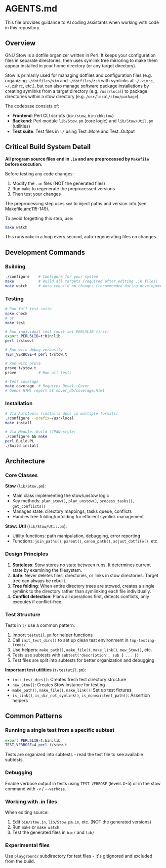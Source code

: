 # AGENTS.md

This file provides guidance to AI coding assistants when working with
code in this repository.

## Overview

GNU Stow is a dotfile organizer written in Perl. It keeps your
configuration files in separate directories, then uses symlink tree
mirroring to make them appear installed in your home directory (or any
target directory).

Stow is primarily used for managing dotfiles and configuration files
(e.g. organizing `~/dotfiles/vim` and `~/dotfiles/zsh` with symlinks
at `~/.vimrc`, `~/.zshrc`, etc.), but can also manage software
package installations by creating symlinks from a target directory
(e.g. `/usr/local`) to package directories within a stow directory
(e.g. `/usr/local/stow/package`).

The codebase consists of:

- **Frontend**: Perl CLI scripts (`bin/stow`, `bin/chkstow`)
- **Backend**: Perl module `lib/Stow.pm` (core logic) and
  `lib/Stow/Util.pm` (utilities)
- **Test suite**: Test files in `t/` using Test::More and Test::Output

## Critical Build System Detail

**All program source files end in `.in` and are preprocessed by
`Makefile` before execution.**

Before testing any code changes:

1. Modify the `.in` files (NOT the generated files)
2. Run `make` to regenerate the preprocessed versions
3. Then test your changes

The preprocessing step uses `sed` to inject paths and version info
(see Makefile.am:115-149).

To avoid forgetting this step, use:

```bash
make watch
```

This runs `make` in a loop every second, auto-regenerating files on changes.

## Development Commands

### Building

```bash
./configure    # Configure for your system
make           # Build all targets (required after editing .in files)
make watch     # Auto-rebuild on changes (recommended during development)
```

### Testing

```bash
# Run full test suite
make check
# or
make test

# Run individual test (must set PERL5LIB first)
export PERL5LIB=t:bin:lib
perl t/stow.t

# Run with debug verbosity
TEST_VERBOSE=4 perl t/stow.t

# Run with prove
prove t/stow.t
prove          # Run all tests

# Test coverage
make coverage  # Requires Devel::Cover
# Opens HTML report at cover_db/coverage.html
```

### Installation

```bash
# Via Autotools (installs docs in multiple formats)
./configure --prefix=/usr/local
make install

# Via Module::Build (CPAN-style)
./configure && make
perl Build.PL
./Build install
```

## Architecture

### Core Classes

**Stow** (`lib/Stow.pm`):
- Main class implementing the stow/unstow logic
- Key methods: `plan_stow()`, `plan_unstow()`, `process_tasks()`,
  `get_conflicts()`
- Manages state: directory mappings, tasks queue, conflicts
- Handles tree folding/unfolding for efficient symlink management

**Stow::Util** (`lib/Stow/Util.pm`):
- Utility functions: path manipulation, debugging, error reporting
- Functions: `join_paths()`, `parent()`, `canon_path()`,
  `adjust_dotfile()`, etc.

### Design Principles

1. **Stateless**: Stow stores no state between runs. It determines
   current state by examining the filesystem.
2. **Safe**: Never deletes files, directories, or links in stow
   directories. Target tree can always be rebuilt.
3. **Tree folding**: When entire directory trees are stowed, creates a
   single symlink to the directory rather than symlinking each file
   individually.
4. **Conflict detection**: Plans all operations first, detects conflicts,
   only executes if conflict-free.

### Test Structure

Tests in `t/` use a common pattern:

1. Import `testutil.pm` for helper functions
2. Call `init_test_dirs()` to set up clean test environment in
   `tmp-testing-trees/`
3. Use helpers: `make_path()`, `make_file()`, `make_link()`,
   `new_Stow()`, etc.
4. Tests use subtests with `subtest('description', sub { ... })`
5. Test files are split into subtests for better organization and
   debugging

**Important test utilities** (`t/testutil.pm`):
- `init_test_dirs()`: Creates fresh test directory structure
- `new_Stow()`: Creates Stow instance for testing
- `make_path()`, `make_file()`, `make_link()`: Set up test fixtures
- `is_link()`, `is_dir_not_symlink()`, `is_nonexistent_path()`:
  Assertion helpers

## Common Patterns

### Running a single test from a specific subtest

```bash
export PERL5LIB=t:bin:lib
TEST_VERBOSE=4 perl t/stow.t
```

Tests are organized into subtests - read the test file to see available
subtests.

### Debugging

Enable verbose output in tests using `TEST_VERBOSE` (levels 0-5) or in
the stow command with `-v` / `--verbose`.

### Working with .in files

When editing source:

1. Edit `bin/stow.in`, `lib/Stow.pm.in`, etc. (NOT the generated
   versions)
2. Run `make` or `make watch`
3. Test the generated files in `bin/` and `lib/`

### Experimental files

Use `playground/` subdirectory for test files - it's gitignored and
excluded from the build.
